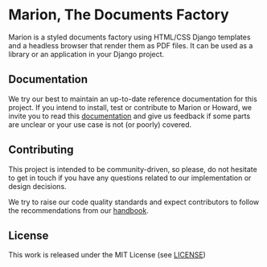 # Marion, The Documents Factory

Marion is a styled documents factory using HTML/CSS Django templates and a
headless browser that render them as PDF files. It can be used as a library or
an application in your Django project.

## Documentation

We try our best to maintain an up-to-date reference documentation for this
project. If you intend to install, test or contribute to Marion or Howard, we
invite you to read this [documentation](https://openfun.github.io/marion) and
give us feedback if some parts are unclear or your use case is not (or poorly)
covered.

## Contributing

This project is intended to be community-driven, so please, do not hesitate to
get in touch if you have any questions related to our implementation or design
decisions.

We try to raise our code quality standards and expect contributors to follow
the recommendations from our
[handbook](https://openfun.gitbooks.io/handbook/content).

## License

This work is released under the MIT License (see [LICENSE](./LICENSE))

